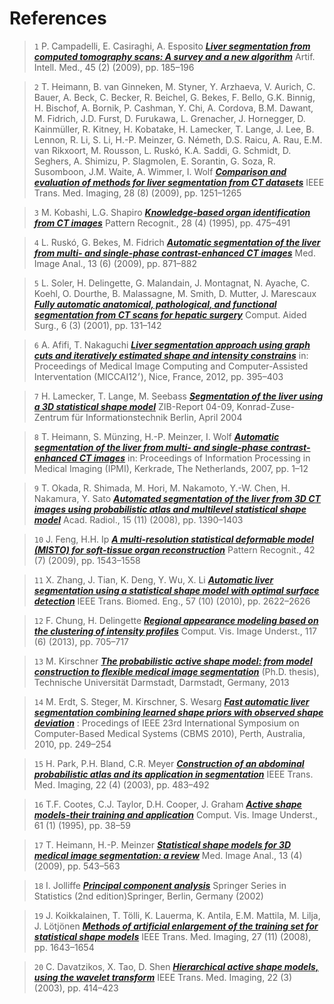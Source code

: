 # References

>`1` P. Campadelli, E. Casiraghi, A. Esposito
[***Liver segmentation from computed tomography scans: A survey and a new algorithm***](http://www.sciencedirect.com/science/article/pii/S0933365708001425)
Artif. Intell. Med., 45 (2) (2009), pp. 185–196


>`2` T. Heimann, B. van Ginneken, M. Styner, Y. Arzhaeva, V. Aurich, C. Bauer, A. Beck, C. Becker, R. Beichel, G. Bekes, F. Bello, G.K. Binnig, H. Bischof, A. Bornik, P. Cashman, Y. Chi, A. Cordova, B.M. Dawant, M. Fidrich, J.D. Furst, D. Furukawa, L. Grenacher, J. Hornegger, D. Kainmüller, R. Kitney, H. Kobatake, H. Lamecker, T. Lange, J. Lee, B. Lennon, R. Li, S. Li, H.-P. Meinzer, G. Németh, D.S. Raicu, A. Rau, E.M. van Rikxoort, M. Rousson, L. Ruskó, K.A. Saddi, G. Schmidt, D. Seghers, A. Shimizu, P. Slagmolen, E. Sorantin, G. Soza, R. Susomboon, J.M. Waite, A. Wimmer, I. Wolf
[***Comparison and evaluation of methods for liver segmentation from CT datasets***](http://ieeexplore.ieee.org/xpl/articleDetails.jsp?arnumber=4781564)
IEEE Trans. Med. Imaging, 28 (8) (2009), pp. 1251–1265


>`3` M. Kobashi, L.G. Shapiro
[***Knowledge-based organ identification from CT images***](http://www.sciencedirect.com/science/article/pii/0031320394001245)
Pattern Recognit., 28 (4) (1995), pp. 475–491


>`4` L. Ruskó, G. Bekes, M. Fidrich
[***Automatic segmentation of the liver from multi- and single-phase contrast-enhanced CT images***](http://www.sciencedirect.com/science/article/pii/S1361841509000644)
Med. Image Anal., 13 (6) (2009), pp. 871–882


>`5` L. Soler, H. Delingette, G. Malandain, J. Montagnat, N. Ayache, C. Koehl, O. Dourthe, B. Malassagne, M. Smith, D. Mutter, J. Marescaux
[***Fully automatic anatomical, pathological, and functional segmentation from CT scans for hepatic surgery***](http://www.tandfonline.com/doi/abs/10.3109/10929080109145999)
Comput. Aided Surg., 6 (3) (2001), pp. 131–142



>`6` A. Afifi, T. Nakaguchi
[***Liver segmentation approach using graph cuts and iteratively estimated shape and intensity constrains***](http://link.springer.com/chapter/10.1007/978-3-642-33418-4_49)
in: Proceedings of Medical Image Computing and Computer-Assisted Interventation (MICCAI׳12), Nice, France, 2012, pp. 395–403



>`7` H. Lamecker, T. Lange, M. Seebass
[***Segmentation of the liver using a 3D statistical shape model***](https://opus4.kobv.de/opus4-zib/files/784/ZR-04-09.pdf)
ZIB-Report 04-09, Konrad-Zuse-Zentrum für Informationstechnik Berlin, April 2004



>`8` T. Heimann, S. Münzing, H.-P. Meinzer, I. Wolf
[***Automatic segmentation of the liver from multi- and single-phase contrast-enhanced CT images***](http://link.springer.com/chapter/10.1007/978-3-540-73273-0_1)
in: Proceedings of Information Processing in Medical Imaging (IPMI), Kerkrade, The Netherlands, 2007, pp. 1–12


>`9` T. Okada, R. Shimada, M. Hori, M. Nakamoto, Y.-W. Chen, H. Nakamura, Y. Sato
[***Automated segmentation of the liver from 3D CT images using probabilistic atlas and multilevel statistical shape model***](http://www.sciencedirect.com/science/article/pii/S1076633208003978)
Acad. Radiol., 15 (11) (2008), pp. 1390–1403


>`10` J. Feng, H.H. Ip
[***A multi-resolution statistical deformable model (MISTO) for soft-tissue organ reconstruction***](http://www.sciencedirect.com/science/article/pii/S0031320308004949)
Pattern Recognit., 42 (7) (2009), pp. 1543–1558

>`11` X. Zhang, J. Tian, K. Deng, Y. Wu, X. Li
[***Automatic liver segmentation using a statistical shape model with optimal surface detection***](http://ieeexplore.ieee.org/xpl/articleDetails.jsp?arnumber=5504057)
IEEE Trans. Biomed. Eng., 57 (10) (2010), pp. 2622–2626

>`12` F. Chung, H. Delingette
[***Regional appearance modeling based on the clustering of intensity profiles***](http://www.sciencedirect.com/science/article/pii/S1077314213000271)
Comput. Vis. Image Underst., 117 (6) (2013), pp. 705–717

>`13` M. Kirschner
[***The probabilistic active shape model: from model construction to flexible medical image segmentation***](http://tuprints.ulb.tu-darmstadt.de/3519/1/thesis.pdf)
(Ph.D. thesis), Technische Universität Darmstadt, Darmstadt, Germany, 2013

>`14` M. Erdt, S. Steger, M. Kirschner, S. Wesarg
[***Fast automatic liver segmentation combining learned shape priors with observed shape deviation***](http://ieeexplore.ieee.org/xpls/abs_all.jsp?arnumber=6042650)
: Procedings of IEEE 23rd International Symposium on Computer-Based Medical Systems (CBMS 2010), Perth, Australia, 2010, pp. 249–254

>`15` H. Park, P.H. Bland, C.R. Meyer
[***Construction of an abdominal probabilistic atlas and its application in segmentation***](http://ieeexplore.ieee.org/xpl/articleDetails.jsp?arnumber=1200918)
IEEE Trans. Med. Imaging, 22 (4) (2003), pp. 483–492

>`16` T.F. Cootes, C.J. Taylor, D.H. Cooper, J. Graham
[***Active shape models-their training and application***](http://www.sciencedirect.com/science/article/pii/S1077314285710041)
Comput. Vis. Image Underst., 61 (1) (1995), pp. 38–59

>`17` T. Heimann, H.-P. Meinzer
[***Statistical shape models for 3D medical image segmentation: a review***](http://www.sciencedirect.com/science/article/pii/S1361841509000425)
Med. Image Anal., 13 (4) (2009), pp. 543–563

>`18` I. Jolliffe
[***Principal component analysis***](http://link.springer.com/book/10.1007/b98835)
Springer Series in Statistics (2nd edition)Springer, Berlin, Germany (2002)

>`19` J. Koikkalainen, T. Tölli, K. Lauerma, K. Antila, E.M. Mattila, M. Lilja, J. Lötjönen
[***Methods of artificial enlargement of the training set for statistical shape models***](http://ieeexplore.ieee.org/xpl/articleDetails.jsp?arnumber=4591396)
IEEE Trans. Med. Imaging, 27 (11) (2008), pp. 1643–1654

>`20` C. Davatzikos, X. Tao, D. Shen
[***Hierarchical active shape models, using the wavelet transform***](http://www.sciencedirect.com/science/article/pii/S0031320308004949)
IEEE Trans. Med. Imaging, 22 (3) (2003), pp. 414–423










